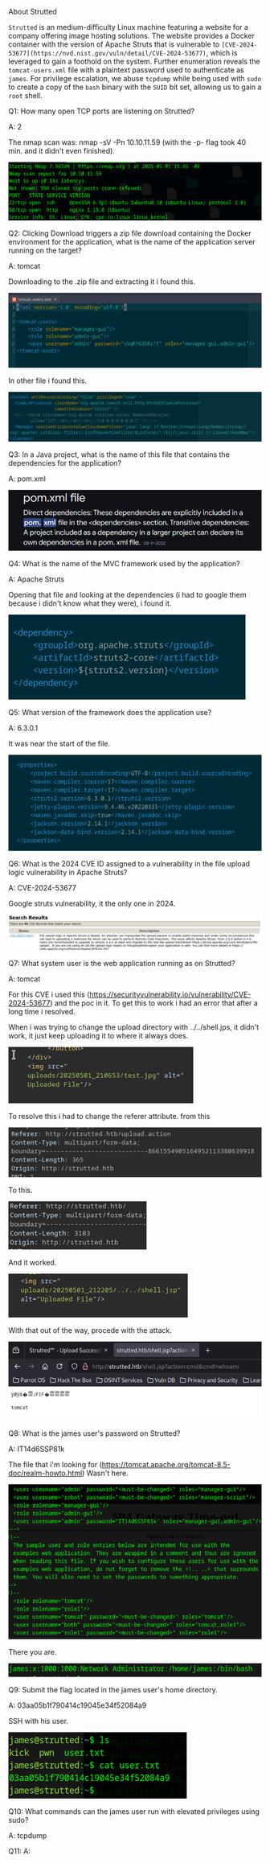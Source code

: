 
About Strutted

`Strutted` is an medium-difficulty Linux machine featuring a website for a company offering image hosting solutions. The website provides a Docker container with the version of Apache Struts that is vulnerable to `[CVE-2024-53677](https://nvd.nist.gov/vuln/detail/CVE-2024-53677)`, which is leveraged to gain a foothold on the system. Further enumeration reveals the `tomcat-users.xml` file with a plaintext password used to authenticate as `james`. For privilege escalation, we abuse `tcpdump` while being used with `sudo` to create a copy of the `bash` binary with the `SUID` bit set, allowing us to gain a `root` shell.



Q1: How many open TCP ports are listening on Strutted?

A: 2

The nmap scan was: nmap -sV -Pn 10.10.11.59  (with the -p- flag took 40 min. and it didn't even finished).

![](../../Img/Pasted%20image%2020250501154801.png)

Q2: Clicking Download triggers a zip file download containing the Docker environment for the application, what is the name of the application server running on the target?

A: tomcat

Downloading to the .zip file and extracting it i found this.

![](../../Img/Pasted%20image%2020250501155522.png)

In other file i found this.

![](../../Img/Pasted%20image%2020250501160026.png)


Q3: In a Java project, what is the name of this file that contains the dependencies for the application?

A: pom.xml

![](../../Img/Pasted%20image%2020250501160116.png)

Q4: What is the name of the MVC framework used by the application?

A: Apache Struts

Opening that file and looking at the dependencies (i had to google them because i didn't know what they were), i found it.

![](../../Img/Pasted%20image%2020250501160932.png)

Q5: What version of the framework does the application use?

A: 6.3.0.1

It was near the start of the file.

![](../../Img/Pasted%20image%2020250501161142.png)

Q6: What is the 2024 CVE ID assigned to a vulnerability in the file upload logic vulnerability in Apache Struts?

A: CVE-2024-53677 

Google struts vulnerability, it the only one in 2024.

![](../../Img/Pasted%20image%2020250501161530.png)

Q7: What system user is the web application running as on Strutted?

A: tomcat

For this CVE i used this (https://securityvulnerability.io/vulnerability/CVE-2024-53677) and the poc in it.
To get this to work i had an error that after a long time i resolved.

When i was trying to change the upload directory with ../../shell.jps, it didn't work, it just keep uploading it to where it always does.

![](../../Img/Pasted%20image%2020250501172041.png)

To resolve this i had to change the referer attribute.
from this

![](../../Img/Pasted%20image%2020250501172145.png)

To this.

![](../../Img/Pasted%20image%2020250501172029.png)

And it worked.

![](../../Img/Pasted%20image%2020250501172231.png)

With that out of the way, procede with the attack.

![](../../Img/Pasted%20image%2020250501172414.png)

Q8: What is the james user's password on Strutted?

A: IT14d6SSP81k

The file that i'm looking for (https://tomcat.apache.org/tomcat-8.5-doc/realm-howto.html)
Wasn't here.

![](../../Img/Pasted%20image%2020250501173329.png)

There you are.

![](../../Img/Pasted%20image%2020250501173408.png)



Q9: Submit the flag located in the james user's home directory.

A: 03aa05b1f790414c19045e34f52084a9

SSH with his user.

![](../../Img/Pasted%20image%2020250501173607.png)

Q10: What commands can the james user run with elevated privileges using sudo?

A: tcpdump



Q11: 
A: 
